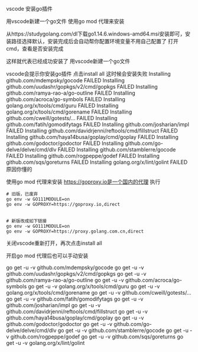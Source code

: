 vscode 安装go插件

用vscode新建一个go文件
使用go mod 代理来安装


从https://studygolang.com/dl下载go1.14.6.windows-amd64.msi安装即可，安装路径选择默认，安装完成后会自动帮你配置环境变量不用自己配置了
打开cmd，查看是否安装完成

这样就代表已经成功安装了
用vscode新建一个go文件

vscode会提示你安装go插件
点击install all
这时候会安装失败
Installing github.com/mdempsky/gocode FAILED
Installing github.com/uudashr/gopkgs/v2/cmd/gopkgs FAILED
Installing github.com/ramya-rao-a/go-outline FAILED
Installing github.com/acroca/go-symbols FAILED
Installing golang.org/x/tools/cmd/guru FAILED
Installing golang.org/x/tools/cmd/gorename FAILED
Installing github.com/cweill/gotests/… FAILED
Installing github.com/fatih/gomodifytags FAILED
Installing github.com/josharian/impl FAILED
Installing github.com/davidrjenni/reftools/cmd/fillstruct FAILED
Installing github.com/haya14busa/goplay/cmd/goplay FAILED
Installing github.com/godoctor/godoctor FAILED
Installing github.com/go-delve/delve/cmd/dlv FAILED
Installing github.com/stamblerre/gocode FAILED
Installing github.com/rogpeppe/godef FAILED
Installing github.com/sqs/goreturns FAILED
Installing golang.org/x/lint/golint FAILED
原因你懂的

使用go mod 代理来安装
https://goproxy.io是一个国内的代理
执行
```
# 旧版，已废弃 
go env -w GO111MODULE=on 
go env -w GOPROXY=https://goproxy.io,direct


# 新版改成如下链接 
go env -w GO111MODULE=on 
go env -w GOPROXY=https://proxy.golang.com.cn,direct
```

关闭vscode重新打开，再次点击install all









开启go mod 代理后也可以手动安装

go get -u -v github.com/mdempsky/gocode
go get -u -v github.com/uudashr/gopkgs/v2/cmd/gopkgs
go get -u -v github.com/ramya-rao-a/go-outline
go get -u -v github.com/acroca/go-symbols
go get -u -v golang.org/x/tools/cmd/guru
go get -u -v golang.org/x/tools/cmd/gorename
go get -u -v github.com/cweill/gotests/...
go get -u -v github.com/fatih/gomodifytags
go get -u -v github.com/josharian/impl
go get -u -v github.com/davidrjenni/reftools/cmd/fillstruct
go get -u -v github.com/haya14busa/goplay/cmd/goplay
go get -u -v github.com/godoctor/godoctor
go get -u -v github.com/go-delve/delve/cmd/dlv
go get -u -v github.com/stamblerre/gocode
go get -u -v github.com/rogpeppe/godef
go get -u -v github.com/sqs/goreturns
go get -u -v golang.org/x/lint/golint

